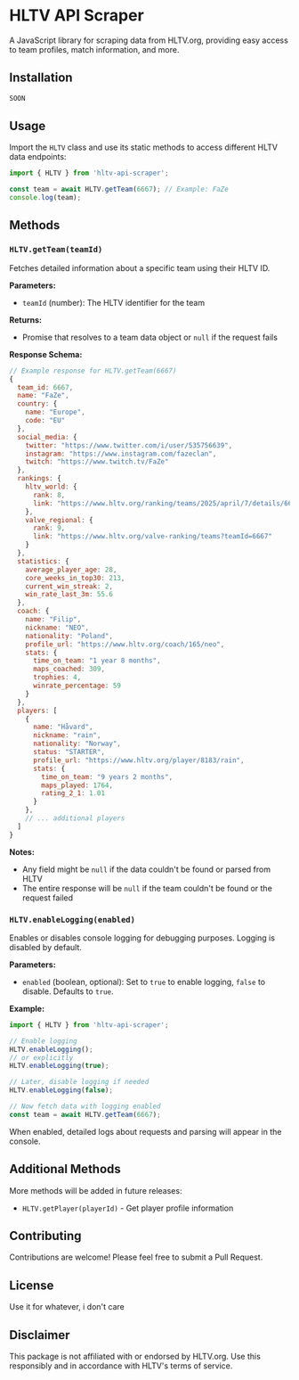 # HLTV API Scraper

A JavaScript library for scraping data from HLTV.org, providing easy access to team profiles, match information, and more.

## Installation

```bash
SOON
```

## Usage

Import the `HLTV` class and use its static methods to access different HLTV data endpoints:

```javascript
import { HLTV } from 'hltv-api-scraper';

const team = await HLTV.getTeam(6667); // Example: FaZe
console.log(team);

```

## Methods

### `HLTV.getTeam(teamId)`

Fetches detailed information about a specific team using their HLTV ID.

**Parameters:**
- `teamId` (number): The HLTV identifier for the team

**Returns:**
- Promise that resolves to a team data object or `null` if the request fails

**Response Schema:**

```javascript
// Example response for HLTV.getTeam(6667)
{
  team_id: 6667,
  name: "FaZe",
  country: {
    name: "Europe",
    code: "EU"
  },
  social_media: {
    twitter: "https://www.twitter.com/i/user/535756639",
    instagram: "https://www.instagram.com/fazeclan",
    twitch: "https://www.twitch.tv/FaZe"
  },
  rankings: {
    hltv_world: {
      rank: 8,
      link: "https://www.hltv.org/ranking/teams/2025/april/7/details/6667"
    },
    valve_regional: {
      rank: 9,
      link: "https://www.hltv.org/valve-ranking/teams?teamId=6667"
    }
  },
  statistics: {
    average_player_age: 28,
    core_weeks_in_top30: 213,
    current_win_streak: 2,
    win_rate_last_3m: 55.6
  },
  coach: {
    name: "Filip",
    nickname: "NEO",
    nationality: "Poland",
    profile_url: "https://www.hltv.org/coach/165/neo",
    stats: {
      time_on_team: "1 year 8 months",
      maps_coached: 309,
      trophies: 4,
      winrate_percentage: 59
    }
  },
  players: [
    {
      name: "Håvard",
      nickname: "rain",
      nationality: "Norway",
      status: "STARTER",
      profile_url: "https://www.hltv.org/player/8183/rain",
      stats: {
        time_on_team: "9 years 2 months",
        maps_played: 1764,
        rating_2_1: 1.01
      }
    },
    // ... additional players
  ]
}
```

**Notes:**
- Any field might be `null` if the data couldn't be found or parsed from HLTV
- The entire response will be `null` if the team couldn't be found or the request failed

### `HLTV.enableLogging(enabled)`

Enables or disables console logging for debugging purposes. Logging is disabled by default.

**Parameters:**
- `enabled` (boolean, optional): Set to `true` to enable logging, `false` to disable. Defaults to `true`.

**Example:**
```javascript
import { HLTV } from 'hltv-api-scraper';

// Enable logging
HLTV.enableLogging();
// or explicitly
HLTV.enableLogging(true);

// Later, disable logging if needed
HLTV.enableLogging(false);

// Now fetch data with logging enabled
const team = await HLTV.getTeam(6667);
```

When enabled, detailed logs about requests and parsing will appear in the console.

## Additional Methods

More methods will be added in future releases:
- `HLTV.getPlayer(playerId)` - Get player profile information

## Contributing

Contributions are welcome! Please feel free to submit a Pull Request.

## License

Use it for whatever, i don't care

## Disclaimer

This package is not affiliated with or endorsed by HLTV.org. Use this responsibly and in accordance with HLTV's terms of service.